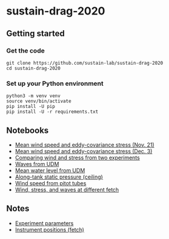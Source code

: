# sustain-drag-2020

## Getting started

### Get the code

```
git clone https://github.com/sustain-lab/sustain-drag-2020
cd sustain-drag-2020
```

### Set up your Python environment

```
python3 -m venv venv
source venv/bin/activate
pip install -U pip
pip install -U -r requirements.txt
```

## Notebooks

* [Mean wind speed and eddy-covariance stress (Nov. 21)](irgason_stress_20191121.ipynb)
* [Mean wind speed and eddy-covariance stress (Dec. 3)](irgason_stress_20191203.ipynb)
* [Comparing wind and stress from two experiments](irgason_stress_compare_experiments.ipynb)
* [Waves from UDM](udm_waves.ipynb)
* [Mean water level from UDM](udm_mean_level.ipynb)
* [Along-tank static pressure (ceiling)](static_pressure_ceiling.ipynb)
* [Wind speed from pitot tubes](pitot_elliott_profiler.ipynb)
* [Wind, stress, and waves at different fetch](processing_stress_and_waves_for_uq.ipynb)

## Notes

* [Experiment parameters](EXPERIMENTS.md)
* [Instrument positions (fetch)](INSTRUMENTS.md)
